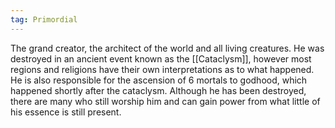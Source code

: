 ```yaml
---
tag: Primordial
---
```

The grand creator, the architect of the world and all living creatures. He was destroyed in an ancient event known as the [[Cataclysm]], however most regions and religions have their own interpretations as to what happened. He is also responsible for the ascension of 6 mortals to godhood, which happened shortly after the cataclysm. Although he has been destroyed, there are many who still worship him and can gain power from what little of his essence is still present.